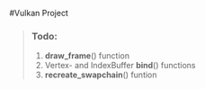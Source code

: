 #Vulkan Project

> ### Todo:
> 1. **draw_frame**() function
> 2. Vertex- and IndexBuffer **bind**() functions
> 3. **recreate_swapchain**() funtion
